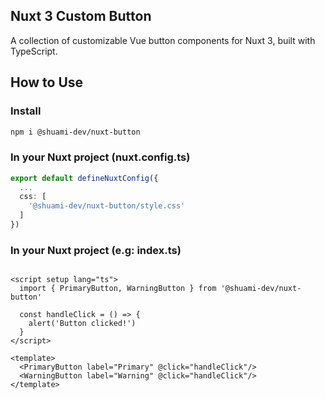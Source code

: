 ## Nuxt 3 Custom Button

A collection of customizable Vue button components for Nuxt 3, built with TypeScript.

## How to Use

### Install

```bash
npm i @shuami-dev/nuxt-button
```

### In your Nuxt project (nuxt.config.ts)

```ts
export default defineNuxtConfig({
  ...
  css: [
    '@shuami-dev/nuxt-button/style.css'
  ]
})
```

### In your Nuxt project (e.g: index.ts)

```vue

<script setup lang="ts">
  import { PrimaryButton, WarningButton } from '@shuami-dev/nuxt-button'

  const handleClick = () => {
    alert('Button clicked!')
  }
</script>

<template>
  <PrimaryButton label="Primary" @click="handleClick"/>
  <WarningButton label="Warning" @click="handleClick"/>
</template>
```
